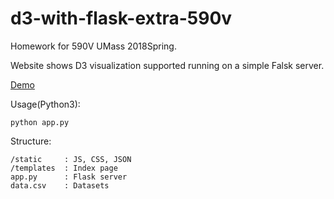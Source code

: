 # d3-with-flask-extra-590v

Homework for 590V UMass 2018Spring.

Website shows D3 visualization supported running on a simple Falsk server.

[Demo](http://gluo.me:5000)

Usage(Python3):
```
python app.py
```

Structure:
```
/static     : JS, CSS, JSON
/templates  : Index page
app.py      : Flask server
data.csv    : Datasets
```
